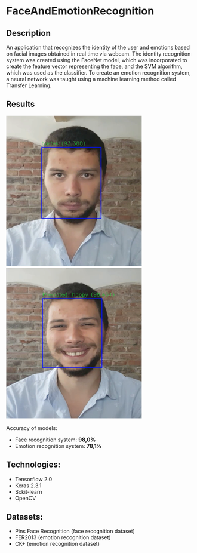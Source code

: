 # FaceAndEmotionRecognition
## Description
An application that recognizes the identity of the user and emotions based on facial images obtained in real time via webcam. The identity recognition system was created using the FaceNet model, which was incorporated to create the feature vector representing the face, and the SVM algorithm, which was used as the classifier. To create an emotion recognition system, a neural network was taught using a machine learning method called Transfer Learning. 
## Results
![Face recognition example](/images/face_recognition.png)
![Emotion recognition example](/images/emotion_recognition.png)

Accuracy of models:
- Face recognition system: **98,0%**
- Emotion recognition system: **78,1%**

## Technologies:
- Tensorflow 2.0
- Keras 2.3.1
- Sckit-learn
- OpenCV

## Datasets:
- Pins Face Recognition (face recognition dataset)
- FER2013 (emotion recognition dataset)
- CK+ (emotion recognition dataset)
